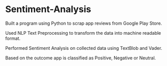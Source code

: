 # Sentiment-Analysis

Built a program using Python to scrap app reviews from Google Play Store.

Used NLP Text Preprocessing to transform the data into machine readable format.

Performed Sentiment Analysis on collected data using TextBlob and Vader.

Based on the outcome app is classified as Positive, Negative or Neutral.
